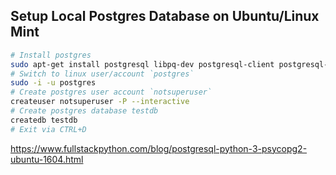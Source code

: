 ## Setup Local Postgres Database on Ubuntu/Linux Mint

```sh
# Install postgres 
sudo apt-get install postgresql libpq-dev postgresql-client postgresql-client-common
# Switch to linux user/account `postgres`
sudo -i -u postgres
# Create postgres user account `notsuperuser`
createuser notsuperuser -P --interactive
# Create postgres database testdb
createdb testdb
# Exit via CTRL+D
```

https://www.fullstackpython.com/blog/postgresql-python-3-psycopg2-ubuntu-1604.html

